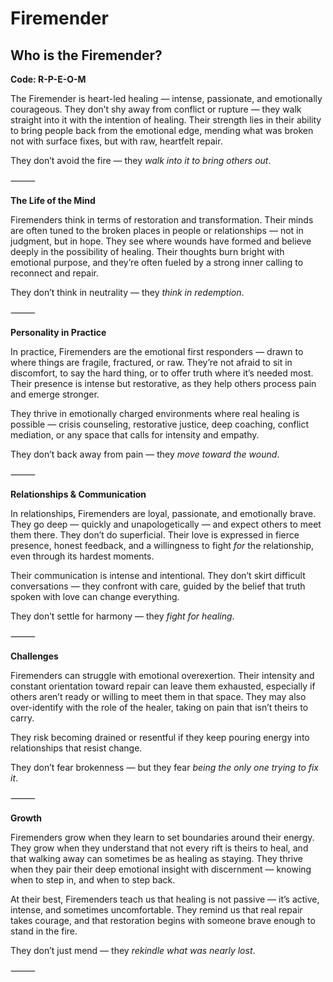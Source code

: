 # Firemender
## Who is the Firemender?
**Code: R-P-E-O-M**

The Firemender is heart-led healing — intense, passionate, and emotionally courageous. They don’t shy away from conflict or rupture — they walk straight into it with the intention of healing. Their strength lies in their ability to bring people back from the emotional edge, mending what was broken not with surface fixes, but with raw, heartfelt repair.

They don’t avoid the fire — they *walk into it to bring others out*.

⸻

**The Life of the Mind**

Firemenders think in terms of restoration and transformation. Their minds are often tuned to the broken places in people or relationships — not in judgment, but in hope. They see where wounds have formed and believe deeply in the possibility of healing. Their thoughts burn bright with emotional purpose, and they’re often fueled by a strong inner calling to reconnect and repair.

They don’t think in neutrality — they *think in redemption*.

⸻

**Personality in Practice**

In practice, Firemenders are the emotional first responders — drawn to where things are fragile, fractured, or raw. They’re not afraid to sit in discomfort, to say the hard thing, or to offer truth where it’s needed most. Their presence is intense but restorative, as they help others process pain and emerge stronger.

They thrive in emotionally charged environments where real healing is possible — crisis counseling, restorative justice, deep coaching, conflict mediation, or any space that calls for intensity and empathy.

They don’t back away from pain — they *move toward the wound*.

⸻

**Relationships & Communication**

In relationships, Firemenders are loyal, passionate, and emotionally brave. They go deep — quickly and unapologetically — and expect others to meet them there. They don’t do superficial. Their love is expressed in fierce presence, honest feedback, and a willingness to fight *for* the relationship, even through its hardest moments.

Their communication is intense and intentional. They don’t skirt difficult conversations — they confront with care, guided by the belief that truth spoken with love can change everything.

They don’t settle for harmony — they *fight for healing*.

⸻

**Challenges**

Firemenders can struggle with emotional overexertion. Their intensity and constant orientation toward repair can leave them exhausted, especially if others aren’t ready or willing to meet them in that space. They may also over-identify with the role of the healer, taking on pain that isn’t theirs to carry.

They risk becoming drained or resentful if they keep pouring energy into relationships that resist change.

They don’t fear brokenness — but they fear *being the only one trying to fix it*.

⸻

**Growth**

Firemenders grow when they learn to set boundaries around their energy. They grow when they understand that not every rift is theirs to heal, and that walking away can sometimes be as healing as staying. They thrive when they pair their deep emotional insight with discernment — knowing when to step in, and when to step back.

At their best, Firemenders teach us that healing is not passive — it’s active, intense, and sometimes uncomfortable. They remind us that real repair takes courage, and that restoration begins with someone brave enough to stand in the fire.

They don’t just mend — they *rekindle what was nearly lost*.

⸻

